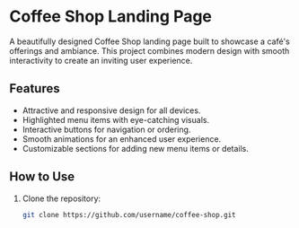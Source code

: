 # Coffee Shop Landing Page

A beautifully designed Coffee Shop landing page built to showcase a café's offerings and ambiance. This project combines modern design with smooth interactivity to create an inviting user experience.

## Features
- Attractive and responsive design for all devices.
- Highlighted menu items with eye-catching visuals.
- Interactive buttons for navigation or ordering.
- Smooth animations for an enhanced user experience.
- Customizable sections for adding new menu items or details.

## How to Use
1. Clone the repository:
   ```bash
   git clone https://github.com/username/coffee-shop.git
